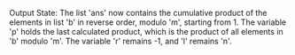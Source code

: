 Output State: The list 'ans' now contains the cumulative product of the elements in list 'b' in reverse order, modulo 'm', starting from 1. The variable 'p' holds the last calculated product, which is the product of all elements in 'b' modulo 'm'. The variable 'r' remains -1, and 'l' remains 'n'.